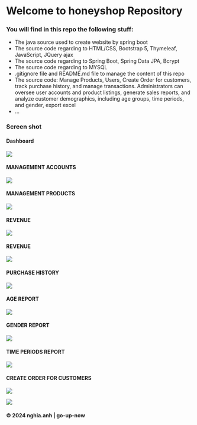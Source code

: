 # Welcome to honeyshop Repository

### You will find in this repo the following stuff:
* The java source used to create website by spring boot
* The source code regarding to HTML/CSS, Bootstrap 5, Thymeleaf, JavaScript, JQuery ajax
* The source code regarding to Spring Boot, Spring Data JPA, Bcrypt
* The source code regarding to MYSQL
* .gitignore file and README.md file to manage the content of this repo
* The source code: Manage Products, Users, Create Order for customers, track purchase history, and manage transactions.
			Administrators can oversee user accounts and product listings, generate sales reports, and analyze customer demographics, 
			including age groups, time periods, and gender, export excel
* ...

### Screen shot

#### Dashboard
![](https://github.com/go-up-now/honeyshop/blob/main/images/dashboard.png)

#### MANAGEMENT ACCOUNTS
![](https://github.com/go-up-now/honeyshop/blob/main/images/manage_account.png)

#### MANAGEMENT PRODUCTS
![](https://github.com/go-up-now/honeyshop/blob/main/images/manage_product.png)

#### REVENUE
![](https://github.com/go-up-now/honeyshop/blob/main/images/revenue.png)

#### REVENUE
![](https://github.com/go-up-now/honeyshop/blob/main/images/revenue.png)

#### PURCHASE HISTORY
![](https://github.com/go-up-now/honeyshop/blob/main/images/purchase_history.png)

#### AGE REPORT
![](https://github.com/go-up-now/honeyshop/blob/main/images/age_report.png)

#### GENDER REPORT
![](https://github.com/go-up-now/honeyshop/blob/main/images/gender_report.png)

#### TIME PERIODS REPORT
![](https://github.com/go-up-now/honeyshop/blob/main/images/time_periods_report.png)

#### CREATE ORDER FOR CUSTOMERS
![](https://github.com/go-up-now/honeyshop/blob/main/images/create_order.png)

![](https://github.com/go-up-now/honeyshop/blob/main/images/create_order_list_product.png)

#### © 2024 nghia.anh | go-up-now